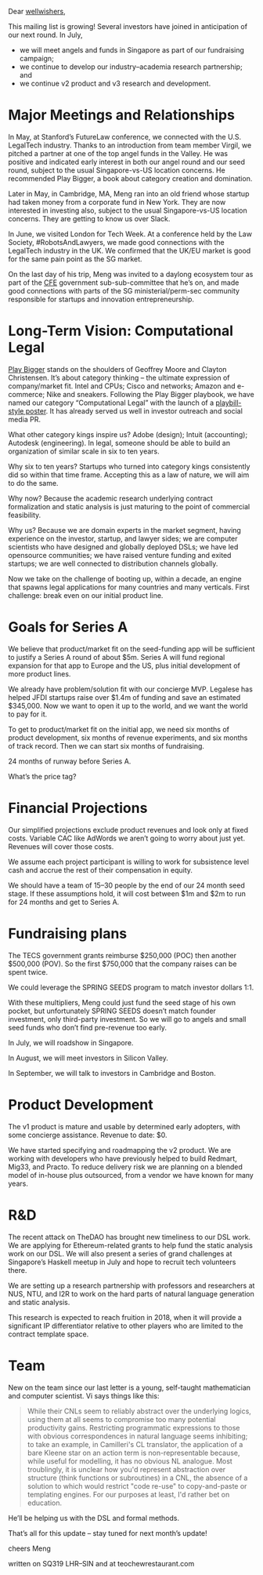 Dear [wellwishers](http://wellwishers.lists.legalese.com),

This mailing list is growing! Several investors have joined in anticipation of our next round.
In July,
* we will meet angels and funds in Singapore as part of our fundraising campaign;
* we continue to develop our industry–academia research partnership; and
* we continue v2 product and v3 research and development.

# Major Meetings and Relationships

In May, at Stanford’s FutureLaw conference, we connected with the U.S. LegalTech industry. Thanks to an introduction from team member Virgil, we pitched a partner at one of the top angel funds in the Valley. He was positive and indicated early interest in both our angel round and our seed round, subject to the usual Singapore-vs-US location concerns. He recommended Play Bigger, a book about category creation and domination.

Later in May, in Cambridge, MA, Meng ran into an old friend whose startup had taken money from a corporate fund in New York. They are now interested in investing also, subject to the usual Singapore-vs-US location concerns. They are getting to know us over Slack.

In June, we visited London for Tech Week. At a conference held by the Law Society, #RobotsAndLawyers, we made good connections with the LegalTech industry in the UK. We confirmed that the UK/EU market is good for the same pain point as the SG market.

On the last day of his trip, Meng was invited to a daylong ecosystem tour as part of the [CFE](https://www.gov.sg/microsites/future-economy/about-us/about-the-committee-on-the-future-economy) government sub-sub-committee that he’s on, and made good connections with parts of the SG ministerial/perm-sec community responsible for startups and innovation entrepreneurship.



# Long-Term Vision: Computational Legal
[Play Bigger](https://www.amazon.com/Play-Bigger-Dreamers-Innovators-Dominate-ebook/dp/B015MOJ80G) stands on the shoulders of Geoffrey Moore and Clayton Christensen. It’s about category thinking – the ultimate expression of company/market fit. Intel and CPUs; Cisco and networks; Amazon and e-commerce; Nike and sneakers.
Following the Play Bigger playbook, we have named our category “Computational Legal” with the launch of a [playbill-style poster](https://raw.githubusercontent.com/legalese/legalese.com/master/images/pompous%20investor%20notice/know-all-men-by-these-presents-1000.png). It has already served us well in investor outreach and social media PR.

What other category kings inspire us? Adobe (design); Intuit (accounting); Autodesk (engineering). In legal, someone should be able to build an organization of similar scale in six to ten years.

Why six to ten years? Startups who turned into category kings consistently did so within that time frame. Accepting this as a law of nature, we will aim to do the same.

Why now? Because the academic research underlying contract formalization and static analysis is just maturing to the point of commercial feasibility.

Why us? Because we are domain experts in the market segment, having experience on the investor, startup, and lawyer sides; we are computer scientists who have designed and globally deployed DSLs; we have led opensource communities; we have raised venture funding and exited startups; we are well connected to distribution channels globally.

Now we take on the challenge of booting up, within a decade, an engine that spawns legal applications for many countries and many verticals. First challenge: break even on our initial product line.


# Goals for Series A

We believe that product/market fit on the seed-funding app will be sufficient to justify a Series A round of about $5m. Series A will fund regional expansion for that app to Europe and the US, plus initial development of more product lines.

We already have problem/solution fit with our concierge MVP. Legalese has helped JFDI startups raise over $1.4m of funding and save an estimated $345,000. Now we want to open it up to the world, and we want the world to pay for it.

To get to product/market fit on the initial app, we need six months of product development, six months of revenue experiments, and six months of track record. Then we can start six months of fundraising.

24 months of runway before Series A.

What’s the price tag?

# Financial Projections

Our simplified projections exclude product revenues and look only at fixed costs.
Variable CAC like AdWords we aren’t going to worry about just yet. Revenues will cover those costs.

We assume each project participant is willing to work for subsistence level cash and accrue the rest of their compensation in equity.

We should have a team of 15–30 people by the end of our 24 month seed stage.
If these assumptions hold, it will cost between $1m and $2m to run for 24 months and get to Series A.

# Fundraising plans

The TECS government grants reimburse $250,000 (POC) then another $500,000 (POV). So the first $750,000 that the company raises can be spent twice.

We could leverage the SPRING SEEDS program to match investor dollars 1:1.

With these multipliers, Meng could just fund the seed stage of his own pocket, but unfortunately SPRING SEEDS doesn’t match founder investment, only third-party investment. So we will go to angels and small seed funds who don’t find pre-revenue too early.

In July, we will roadshow in Singapore.

In August, we will meet investors in Silicon Valley.

In September, we will talk to investors in Cambridge and Boston.


# Product Development
The v1 product is mature and usable by determined early adopters, with some concierge assistance.
Revenue to date: $0.

We have started specifying and roadmapping the v2 product. We are working with developers who have previously helped to build Redmart, Mig33, and Practo. To reduce delivery risk we are planning on a blended model of in-house plus outsourced, from a vendor we have known for many years.

# R&D
The recent attack on TheDAO has brought new timeliness to our DSL work. We are applying for Ethereum-related grants to help fund the static analysis work on our DSL. We will also present a series of grand challenges at Singapore’s Haskell meetup in July and hope to recruit tech volunteers there.

We are setting up a research partnership with professors and researchers at NUS, NTU, and I2R to work on the hard parts of natural language generation and static analysis.

This research is expected to reach fruition in 2018, when it will provide a significant IP differentiator relative to other players who are limited to the contract template space.

# Team

New on the team since our last letter is a young, self-taught mathematician and computer scientist. Vi says things like this:

> While their CNLs seem to reliably abstract over the underlying logics, using them at all seems to compromise too many potential productivity gains. Restricting programmatic expressions to those with obvious correspondences in natural language seems inhibiting; to take an example, in Camilleri's CL translator, the application of a bare Kleene star on an action term is non-representable because, while useful for modelling, it has no obvious NL analogue. Most troublingly, it is unclear how you'd represent abstraction over structure (think functions or subroutines) in a CNL, the absence of a solution to which would restrict "code re-use" to copy-and-paste or templating engines. For our purposes at least, I'd rather bet on education.


He’ll be helping us with the DSL and formal methods.


That’s all for this update – stay tuned for next month’s update!

cheers
Meng

written on SQ319 LHR–SIN and at teochewrestaurant.com
